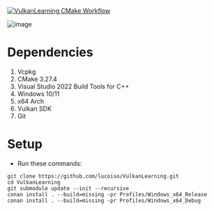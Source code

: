 [![VulkanLearning CMake Workflow](https://github.com/lucoiso/VulkanLearning/actions/workflows/cmake-single-platform.yml/badge.svg)](https://github.com/lucoiso/VulkanLearning/actions/workflows/cmake-single-platform.yml)

![image](https://github.com/lucoiso/VulkanLearning/assets/77353979/9a63384b-6add-4d37-ae2c-bcde3fe271e8)

# Dependencies
1.  Vcpkg 
2.  CMake 3.27.4 
3.  Visual Studio 2022 Build Tools for C++ 
4.  Windows 10/11 
5.  x64 Arch 
6.  Vulkan SDK
7.  Git

# Setup
-   Run these commands:  
```
git clone https://github.com/lucoiso/VulkanLearning.git
cd VulkanLearning
git submodule update --init --recursive
conan install . --build=missing -pr Profiles/Windows_x64_Release
conan install . --build=missing -pr Profiles/Windows_x64_Debug
```
